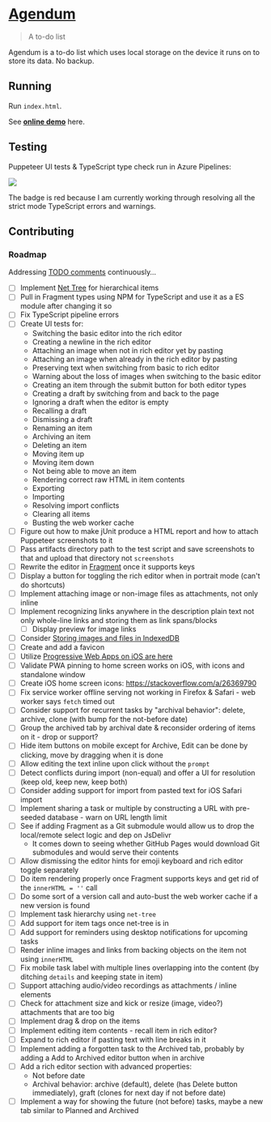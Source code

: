 # [Agendum](https://agendum.today)

> A to-do list

Agendum is a to-do list which uses local storage on the device it runs on to store its data. No backup.

## Running

Run `index.html`.

See [**online demo**](https://agendum.today) here.

## Testing

Puppeteer UI tests & TypeScript type check run in Azure Pipelines:

[
  ![](https://tomashubelbauer.visualstudio.com/agendum/_apis/build/status/agendum-CI?branchName=master)
](https://tomashubelbauer.visualstudio.com/agendum/_build/latest?definitionId=12?branchName=master)

The badge is red because I am currently working through resolving all the strict mode TypeScript errors and warnings.

## Contributing

### Roadmap

Addressing [TODO comments](https://github.com/TomasHubelbauer/agenda/search?q=todo) continuously…

- [ ] Implement [Net Tree](https://github.com/TomasHubelbauer/net-tree) for hierarchical items
- [ ] Pull in Fragment types using NPM for TypeScript and use it as a ES module after changing it so
- [ ] Fix TypeScript pipeline errors
- [ ] Create UI tests for:
  - Switching the basic editor into the rich editor
  - Creating a newline in the rich editor
  - Attaching an image when not in rich editor yet by pasting
  - Attaching an image when already in the rich editor by pasting
  - Preserving text when switching from basic to rich editor
  - Warning about the loss of images when switching to the basic editor
  - Creating an item through the submit button for both editor types
  - Creating a draft by switching from and back to the page
  - Ignoring a draft when the editor is empty
  - Recalling a draft
  - Dismissing a draft
  - Renaming an item
  - Archiving an item
  - Deleting an item
  - Moving item up
  - Moving item down
  - Not being able to move an item
  - Rendering correct raw HTML in item contents
  - Exporting
  - Importing
  - Resolving import conflicts
  - Clearing all items
  - Busting the web worker cache
- [ ] Figure out how to make jUnit produce a HTML report and how to attach Puppeteer screenshots to it
- [ ] Pass artifacts directory path to the test script and save screenshots to that and upload that directory not `screenshots`
- [ ] Rewrite the editor in [Fragment](https://github.com/TomasHubelbauer/fragment) once it supports keys
- [ ] Display a button for toggling the rich editor when in portrait mode (can't do shortcuts)
- [ ] Implement attaching image or non-image files as attachments, not only inline
- [ ] Implement recognizing links anywhere in the description plain text not only whole-line links and storing them as link spans/blocks
  - [ ] Display preview for image links
- [ ] Consider [Storing images and files in IndexedDB](https://hacks.mozilla.org/2012/02/storing-images-and-files-in-indexeddb/)
- [ ] Create and add a favicon
- [ ] Utilize [Progressive Web Apps on iOS are here](https://medium.com/@firt/progressive-web-apps-on-ios-are-here-d00430dee3a7)
- [ ] Validate PWA pinning to home screen works on iOS, with icons and standalone window
- [ ] Create iOS home screen icons: https://stackoverflow.com/a/26369790
- [ ] Fix service worker offline serving not working in Firefox & Safari - web worker says `fetch` timed out
- [ ] Consider support for recurrent tasks by "archival behavior": delete, archive, clone (with bump for the not-before date)
- [ ] Group the archived tab by archival date & reconsider ordering of items on it - drop or support?
- [ ] Hide item buttons on mobile except for Archive, Edit can be done by clicking, move by dragging when it is done
- [ ] Allow editing the text inline upon click without the `prompt`
- [ ] Detect conflicts during import (non-equal) and offer a UI for resolution (keep old, keep new, keep both)
- [ ] Consider adding support for import from pasted text for iOS Safari import
- [ ] Implement sharing a task or multiple by constructing a URL with pre-seeded database - warn on URL length limit
- [ ] See if adding Fragment as a Git submodule would allow us to drop the local/remote select logic and dep on JsDelivr
  - It comes down to seeing whether GitHub Pages would download Git submodules and would serve their contents
- [ ] Allow dismissing the editor hints for emoji keyboard and rich editor toggle separately
- [ ] Do item rendering properly once Fragment supports keys and get rid of the `innerHTML = ''` call
- [ ] Do some sort of a version call and auto-bust the web worker cache if a new version is found
- [ ] Implement task hierarchy using `net-tree`
- [ ] Add support for item tags once net-tree is in
- [ ] Add support for reminders using desktop notifications for upcoming tasks
- [ ] Render inline images and links from backing objects on the item not using `innerHTML`
- [ ] Fix mobile task label with multiple lines overlapping into the content (by ditching `details` and keeping state in item)
- [ ] Support attaching audio/video recordings as attachments / inline elements
- [ ] Check for attachment size and kick or resize (image, video?) attachments that are too big
- [ ] Implement drag & drop on the items
- [ ] Implement editing item contents - recall item in rich editor?
- [ ] Expand to rich editor if pasting text with line breaks in it
- [ ] Implement adding a forgotten task to the Archived tab, probably by adding a Add to Archived editor button when in archive
- [ ] Add a rich editor section with advanced properties:
  - Not before date
  - Archival behavior: archive (default), delete (has Delete button immediately), graft (clones for next day if not before date)
- [ ] Implement a way for showing the future (not before) tasks, maybe a new tab similar to Planned and Archived
